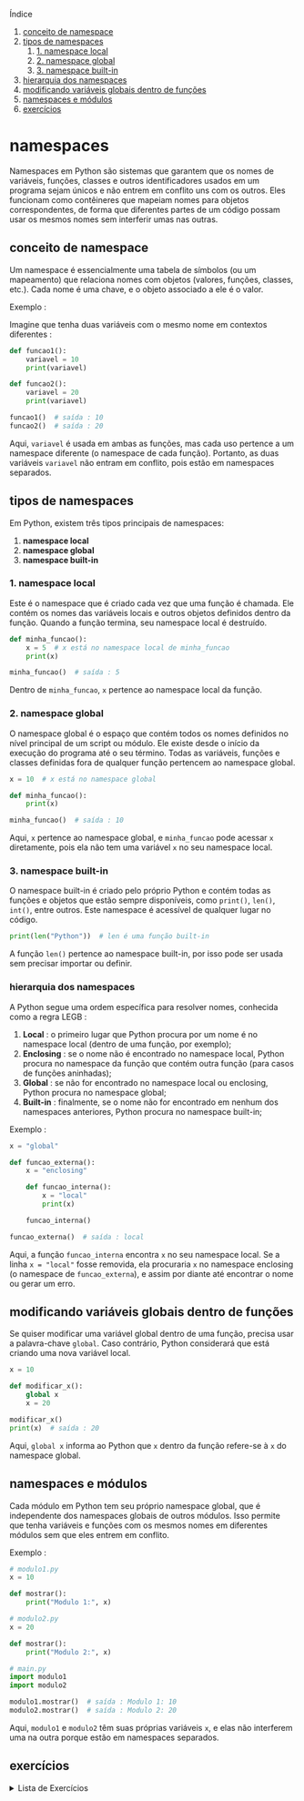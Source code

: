 Índice

1. [conceito de namespace](#conceito-de-namespace)
1. [tipos de namespaces](#tipos-de-namespaces)
    1. [1. namespace local](#1-namespace-local)
    1. [2. namespace global](#2-namespace-global)
    1. [3. namespace built-in](#3-namespace-built-in)
1. [hierarquia dos namespaces](#hierarquia-dos-namespaces)
1. [modificando variáveis globais dentro de funções](#modificando-variáveis-globais-dentro-de-funções)
1. [namespaces e módulos](#namespaces-e-módulos)
1. [exercícios](#exercícios)

# namespaces

Namespaces em Python são sistemas que garantem que os nomes de variáveis, funções, classes e outros identificadores usados em um programa sejam únicos e não entrem em conflito uns com os outros. Eles funcionam como contêineres que mapeiam nomes para objetos correspondentes, de forma que diferentes partes de um código possam usar os mesmos nomes sem interferir umas nas outras.

## conceito de namespace

Um namespace é essencialmente uma tabela de símbolos (ou um mapeamento) que relaciona nomes com objetos (valores, funções, classes, etc.). Cada nome é uma chave, e o objeto associado a ele é o valor.

Exemplo :

Imagine que tenha duas variáveis com o mesmo nome em contextos diferentes :

```python
def funcao1():
    variavel = 10
    print(variavel)

def funcao2():
    variavel = 20
    print(variavel)

funcao1()  # saída : 10
funcao2()  # saída : 20
```

Aqui, `variavel` é usada em ambas as funções, mas cada uso pertence a um namespace diferente (o namespace de cada função). Portanto, as duas variáveis `variavel` não entram em conflito, pois estão em namespaces separados.

## tipos de namespaces

Em Python, existem três tipos principais de namespaces:

1. **namespace local**
2. **namespace global**
3. **namespace built-in**

### 1. namespace local

Este é o namespace que é criado cada vez que uma função é chamada. Ele contém os nomes das variáveis locais e outros objetos definidos dentro da função. Quando a função termina, seu namespace local é destruído.

```python
def minha_funcao():
    x = 5  # x está no namespace local de minha_funcao
    print(x)

minha_funcao()  # saída : 5
```

Dentro de `minha_funcao`, `x` pertence ao namespace local da função.

### 2. namespace global

O namespace global é o espaço que contém todos os nomes definidos no nível principal de um script ou módulo. Ele existe desde o início da execução do programa até o seu término. Todas as variáveis, funções e classes definidas fora de qualquer função pertencem ao namespace global.

```python
x = 10  # x está no namespace global

def minha_funcao():
    print(x)

minha_funcao()  # saída : 10
```

Aqui, `x` pertence ao namespace global, e `minha_funcao` pode acessar `x` diretamente, pois ela não tem uma variável `x` no seu namespace local.

### 3. namespace built-in

O namespace built-in é criado pelo próprio Python e contém todas as funções e objetos que estão sempre disponíveis, como `print()`, `len()`, `int()`, entre outros. Este namespace é acessível de qualquer lugar no código.

```python
print(len("Python"))  # len é uma função built-in
```

A função `len()` pertence ao namespace built-in, por isso pode ser usada sem precisar importar ou definir.

### hierarquia dos namespaces

A Python segue uma ordem específica para resolver nomes, conhecida como a regra LEGB :

1. **Local** : o primeiro lugar que Python procura por um nome é no namespace local (dentro de uma função, por exemplo);
2. **Enclosing** : se o nome não é encontrado no namespace local, Python procura no namespace da função que contém outra função (para casos de funções aninhadas);
3. **Global** : se não for encontrado no namespace local ou enclosing, Python procura no namespace global;
4. **Built-in** : finalmente, se o nome não for encontrado em nenhum dos namespaces anteriores, Python procura no namespace built-in;

Exemplo :

```python
x = "global"

def funcao_externa():
    x = "enclosing"

    def funcao_interna():
        x = "local"
        print(x)

    funcao_interna()

funcao_externa()  # saída : local
```

Aqui, a função `funcao_interna` encontra `x` no seu namespace local. Se a linha `x = "local"` fosse removida, ela procuraria `x` no namespace enclosing (o namespace de `funcao_externa`), e assim por diante até encontrar o nome ou gerar um erro.

## modificando variáveis globais dentro de funções

Se quiser modificar uma variável global dentro de uma função, precisa usar a palavra-chave `global`. Caso contrário, Python considerará que está criando uma nova variável local.

```python
x = 10

def modificar_x():
    global x
    x = 20

modificar_x()
print(x)  # saída : 20
```

Aqui, `global x` informa ao Python que `x` dentro da função refere-se à `x` do namespace global.

## namespaces e módulos

Cada módulo em Python tem seu próprio namespace global, que é independente dos namespaces globais de outros módulos. Isso permite que tenha variáveis e funções com os mesmos nomes em diferentes módulos sem que eles entrem em conflito.

Exemplo :

```python
# modulo1.py
x = 10

def mostrar():
    print("Modulo 1:", x)

# modulo2.py
x = 20

def mostrar():
    print("Modulo 2:", x)

# main.py
import modulo1
import modulo2

modulo1.mostrar()  # saída : Modulo 1: 10
modulo2.mostrar()  # saída : Modulo 2: 20
```

Aqui, `modulo1` e `modulo2` têm suas próprias variáveis `x`, e elas não interferem uma na outra porque estão em namespaces separados.

## exercícios

<details>
<summary>Lista de Exercícios</summary>

1. Crie um módulo chamado `animais.py` com uma variável global `especies` e uma função `listar_especies()`. No script principal, importe o módulo e altere a variável `especies` diretamente. Em seguida, use a função `listar_especies()` para imprimir as espécies.
1. Crie um módulo chamado `numeros.py` com uma variável global `n` e uma função `incrementar_n()` que aumenta o valor de `n` em 1. No script principal, importe o módulo e chame `incrementar_n()` duas vezes. Imprima o valor de `n` após cada chamada da função.
1. Crie um módulo chamado `contas.py` com uma variável global `saldo` e uma função `depositar(valor)` que adiciona um valor ao saldo. No script principal, importe o módulo e faça um depósito de `100` e depois de `50`. Imprima o saldo após cada depósito.
1. Crie um módulo chamado `mensagens.py` com uma variável global `mensagem` e uma função `atualizar_mensagem(nova_mensagem)`. No script principal, importe o módulo e atualize a `mensagem` para `"Olá, Mundo!"` e imprima o valor da mensagem após a atualização.
1. Crie um módulo chamado `configuracoes.py` com uma variável global `config` e uma função `alterar_configuracao(chave, valor)`. No script principal, importe o módulo e altere uma configuração específica. Imprima o valor da configuração alterada.
1. Crie um módulo chamado `matematica.py` com uma função `adicionar(a, b)` que retorna a soma de dois números e uma variável global `resultado`. No script principal, importe o módulo e use a função `adicionar()` para calcular a soma de `5` e `7`, e depois imprima o valor da variável `resultado`.
1. Crie um módulo chamado `util.py` com uma função `multiplicar(a, b)` que retorna o produto de dois números e uma variável global `produto`. No script principal, importe o módulo, use a função `multiplicar()` e depois imprima o valor da variável `produto`.
1. Crie um módulo chamado `lista_util.py` com uma função `adicionar_elemento(lista, elemento)` que adiciona um elemento a uma lista e uma variável global `lista`. No script principal, importe o módulo e adicione dois elementos à lista, imprimindo a lista após cada adição.
1. Crie um módulo chamado `calendario.py` com uma função `adicionar_dia(dias)` que adiciona dias à variável global `data` e uma variável global `data`. No script principal, importe o módulo e adicione `10` dias à data. Imprima a data após a adição.
1. Crie um módulo chamado `personagem.py` com uma variável global `nome` e uma função `alterar_nome(novo_nome)`. No script principal, importe o módulo, altere o nome do personagem e imprima o nome alterado.
1. Crie um módulo chamado `valores.py` com uma função `atribuir_valor(chave, valor)` e uma variável global `valores`. No script principal, importe o módulo e atribua valores a várias chaves. Imprima o dicionário `valores` após as atribuições.
1. Crie um módulo chamado `estatisticas.py` com uma função `calcular_media(lista)` que retorna a média dos valores em uma lista e uma variável global `media`. No script principal, importe o módulo e calcule a média de uma lista de números, imprimindo o valor da variável `media`.
1. Crie um módulo chamado `configuracoes_usuario.py` com uma função `definir_preferencias(preferencias)` e uma variável global `preferencias`. No script principal, importe o módulo e defina e imprima preferências de usuário.
1. Crie um módulo chamado `dados_pessoais.py` com uma função `atualizar_dados(nome, idade)` e variáveis globais `nome` e `idade`. No script principal, importe o módulo, atualize e imprima os dados pessoais.
1. Crie um módulo chamado `historia.py` com uma função `adicionar_evento(evento)` que adiciona eventos à lista global `eventos`. No script principal, importe o módulo e adicione três eventos à lista. Imprima a lista após cada adição.
1. Crie um módulo chamado `itens.py` com uma função `adicionar_item(item)` e uma variável global `itens`. No script principal, importe o módulo e adicione três itens à lista. Imprima a lista de itens após cada adição.
1. Crie um módulo chamado `estoque.py` com uma função `adicionar_estoque(item, quantidade)` e uma variável global `estoque`. No script principal, importe o módulo e adicione estoque para dois itens diferentes, imprimindo o estoque após cada adição.
1. Crie um módulo chamado `email.py` com uma função `enviar_email(destinatario, assunto, corpo)` e uma variável global `enviado`. No script principal, importe o módulo e envie um e-mail, alterando o valor da variável `enviado` para `True` após o envio. Imprima o valor da variável.
1. Crie um módulo chamado `jogador.py` com uma função `atualizar_pontuacao(pontuacao)` e uma variável global `pontuacao`. No script principal, importe o módulo e atualize a pontuação do jogador em três etapas. Imprima a pontuação após cada atualização.
1. Crie um módulo chamado `projetos.py` com uma função `adicionar_projeto(nome)` e uma variável global `projetos`. No script principal, importe o módulo e adicione três projetos à lista. Imprima a lista de projetos após cada adição.

</details>
